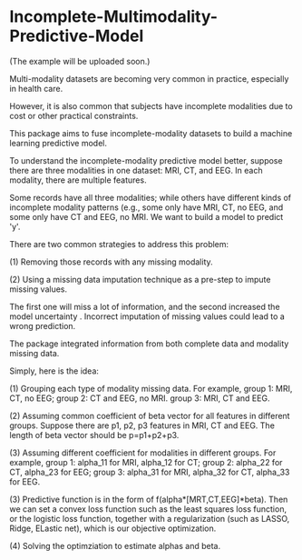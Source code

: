 # Incomplete-Multimodality-Predictive-Model

(The example will be uploaded soon.)


Multi-modality datasets are becoming very common in practice, especially in health care. 

However, it is also common that subjects have incomplete modalities due to cost or other practical constraints.

This package aims to fuse incomplete-modality datasets to build a machine learning predictive model. 

To understand the incomplete-modality predictive model better, suppose there are three modalities in one dataset: MRI, CT, and EEG. In each modality, there are multiple features.

 Some records have all three modalities; while others have different kinds of incomplete modality patterns (e.g., some only have MRI, CT, no EEG, and some only have CT and EEG, no MRI. We want to build a model to predict 'y'.
 
There are two common strategies to address this problem:

(1) Removing those records with any missing modality.

(2) Using a missing data imputation technique as a pre-step to impute missing values.

The first one will miss a lot of information, and the second increased the model uncertainty . Incorrect imputation of missing values could lead to a wrong prediction. 

The package integrated information from both complete data and modality missing data. 

Simply, here is the idea:

(1) Grouping each type of modality missing data. For example, group 1: MRI, CT, no EEG; group 2: CT and EEG, no MRI. group 3: MRI, CT and EEG.

(2) Assuming common coefficient of beta vector for all features in different groups. Suppose there are p1, p2, p3 features in MRI, CT and EEG. The length of beta vector should be p=p1+p2+p3.

(3) Assuming different coefficient for modalities in different groups. For example, group 1: alpha_11 for MRI, alpha_12 for CT; group 2: alpha_22 for CT, alpha_23 for EEG; group 3: alpha_31 for MRI, alpha_32 for CT, alpha_33 for EEG.

(3) Predictive function is in the form of f(alpha*[MRT,CT,EEG]*beta). Then we can set a convex loss function such as the least squares loss function, or the logistic loss function, together with a regularization (such as LASSO, Ridge, ELastic net), which is our objective optimization.

(4) Solving the optimziation to estimate alphas and beta.




